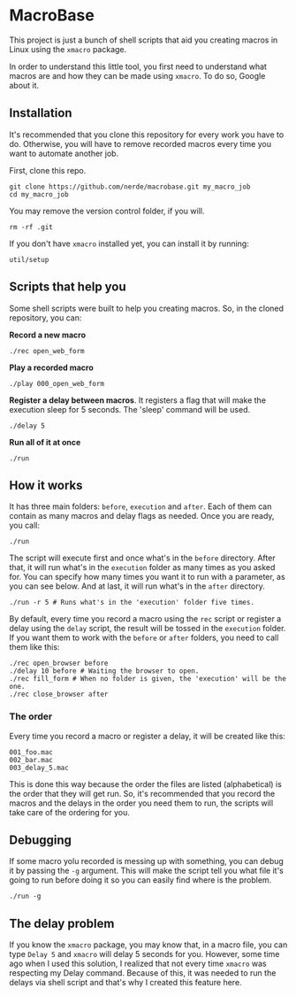 
# MacroBase

This project is just a bunch of shell scripts that aid you creating macros in
Linux using the `xmacro` package.

In order to understand this little tool, you first need to understand what
macros are and how they can be made using `xmacro`. To do so, Google about it.

## Installation

It's recommended that you clone this repository for every work you have to do.
Otherwise, you will have to remove recorded macros every time you want to
automate another job.

First, clone this repo.

    git clone https://github.com/nerde/macrobase.git my_macro_job
    cd my_macro_job

You may remove the version control folder, if you will.

    rm -rf .git

If you don't have `xmacro` installed yet, you can install it by running:

    util/setup

## Scripts that help you

Some shell scripts were built to help you creating macros. So, in the cloned
repository, you can:

__Record a new macro__

    ./rec open_web_form

__Play a recorded macro__

    ./play 000_open_web_form

__Register a delay between macros__. It registers a flag that will make the
execution sleep for 5 seconds. The 'sleep' command will be used.

    ./delay 5

__Run all of it at once__

    ./run

## How it works

It has three main folders: `before`, `execution` and `after`. Each of them can
contain as many macros and delay flags as needed. Once you are ready, you call:

    ./run

The script will execute first and once what's in the `before` directory. After
that, it will run what's in the `execution` folder as many times as you asked
for. You can specify how many times you want it to run with a parameter, as you
can see below. And at last, it will run what's in the `after` directory.

    ./run -r 5 # Runs what's in the 'execution' folder five times.

By default, every time you record a macro using the `rec` script or register
a delay using the `delay` script, the result will be tossed in the `execution`
folder. If you want them to work with the `before` or `after` folders, you
need to call them like this:

    ./rec open_browser before
    ./delay 10 before # Waiting the browser to open.
    ./rec fill_form # When no folder is given, the 'execution' will be the one.
    ./rec close_browser after

### The order

Every time you record a macro or register a delay, it will be created like this:

    001_foo.mac
    002_bar.mac
    003_delay_5.mac

This is done this way because the order the files are listed (alphabetical) is
the order that they will get run. So, it's recommended that you record the
macros and the delays in the order you need them to run, the scripts will take
care of the ordering for you.

## Debugging

If some macro yolu recorded is messing up with something, you can debug it by passing
the `-g` argument. This will make the script tell you what file it's going to
run before doing it so you can easily find where is the problem.

    ./run -g

## The delay problem

If you know the `xmacro` package, you may know that, in a macro file,
you can type `Delay 5` and `xmacro` will delay 5 seconds for you. However, some
time ago when I used this solution, I realized that not every time `xmacro` was
respecting my Delay command. Because of this, it was needed to run the delays
via shell script and that's why I created this feature here.
